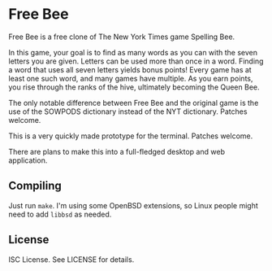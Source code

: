 Free Bee
========
Free Bee is a free clone of The New York Times game Spelling Bee.

In this game, your goal is to find as many words as you can with the seven
letters you are given. Letters can be used more than once in a word. Finding
a word that uses all seven letters yields bonus points! Every game has at
least one such word, and many games have multiple. As you earn points, you
rise through the ranks of the hive, ultimately becoming the Queen Bee.

The only notable difference between Free Bee and the original game is the use
 of the SOWPODS dictionary instead of the NYT dictionary. Patches welcome.

This is a very quickly made prototype for the terminal. Patches welcome.

There are plans to make this into a full-fledged desktop and web application.

Compiling
---------
Just run `make`. I'm using some OpenBSD extensions, so Linux people might
need to add `libbsd` as needed.

License
-------
ISC License. See LICENSE for details.
